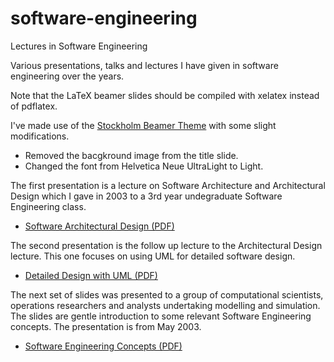 # software-engineering

Lectures in Software Engineering

Various presentations, talks and lectures I have given in software engineering
over the years. 

Note that the LaTeX beamer slides should be compiled with xelatex instead of
pdflatex. 

I've made use of the [Stockholm Beamer
Theme](https://github.com/hendryolson/sthlmBeamerTheme) with some slight
modifications. 
* Removed the bacgkround image from the title slide.
* Changed the font from Helvetica Neue UltraLight to Light.

The first presentation is a lecture on Software Architecture and
Architectural Design which I gave in 2003 to a 3rd year undegraduate Software
Engineering class. 

* [Software Architectural Design (PDF)](https://github.com/mikepsn/software-engineering/blob/master/architecture.pdf?raw=true)

The second presentation is the follow up lecture to the Architectural Design
lecture. This one focuses on using UML for detailed software design. 

* [Detailed Design with UML (PDF)](https://github.com/mikepsn/software-engineering/blob/master/uml.pdf?raw=true)

The next set of slides was presented to a group of computational scientists,
operations researchers and analysts undertaking modelling and simulation.
The slides are gentle introduction to some relevant Software Engineering
concepts. The presentation is from May 2003. 

* [Software Engineering Concepts (PDF)](https://github.com/mikepsn/software-engineering/blob/master/softeng.pdf?raw=true)
